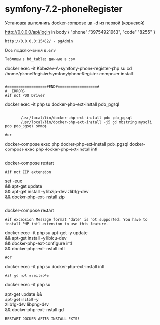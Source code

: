 #  symfony-7.2-phoneRegister

Установка выполнить docker-compose up -d из первой (корневой)

http://0.0.0.0/api/login
    in body 
        {
            "phone":"89754921963",
            "code":"8255"
        }
```
http://0.0.0.0:15432/ - pgAdmin
```
Все подключения в .env
```
Таблицы в bd_tables данные в csv
```
docker exec -it Kobezev-A-symfony-phone-register-php su
cd /home/phoneRegister/symfony/phoneRegister
composer install
```

#==================#END#==================#
#  ERRORS
#if not PDO Driver
```
docker exec -it php su
docker-php-ext-install pdo_pgsql
```

       /usr/local/bin/docker-php-ext-install pdo pdo_pgsql
       /usr/local/bin/docker-php-ext-install -j5 gd mbstring mysqli pdo pdo_pgsql shmop

#or
```
docker-compose exec php docker-php-ext-install pdo_pgsql
docker-compose exec php docker-php-ext-install intl
```
```
docker-compose restart
```
#if not ZIP extension
```
set -eux     
&& apt-get update     
&& apt-get install -y libzip-dev zlib1g-dev     
&& docker-php-ext-install zip
```
```
docker-compose restart
```
#if excepsion Message format 'date' is not supported. You have to install PHP intl extension to use this feature.
```
docker exec -it php su
apt-get -y update \
    && apt-get install -y libicu-dev\
    && docker-php-ext-configure intl \
    && docker-php-ext-install intl
```
#or
```
docker exec -it php su
docker-php-ext-install intl
```
#if gd not available
```
docker exec -it php su

apt-get update && \
    apt-get install -y \
        zlib1g-dev libpng-dev\
    && docker-php-ext-install gd
```
RESTART DOCKER AFTER INSTALL EXTS!


